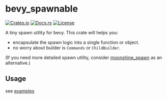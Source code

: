 # bevy_spawnable

[![Crates.io](https://img.shields.io/crates/v/bevy_spawnable)](https://crates.io/crates/bevy_spawnable)
[![Docs.rs](https://docs.rs/bevy_spawnable/badge.svg)](https://docs.rs/bevy_spawnable)
[![License](https://img.shields.io/crates/l/bevy_spawnable)](LICENSE)

A tiny spawn utility for bevy. This crate will helps you:

- encapsulate the spawn logic into a single function or object.
- no worry about builder is `Commands` or `ChildBuilder`.

(If you need more detailed spawn utility, consider [moonshine_spawn](https://github.com/Zeenobit/moonshine_spawn) as an alternative.)

## Usage

see [examples](examples)
